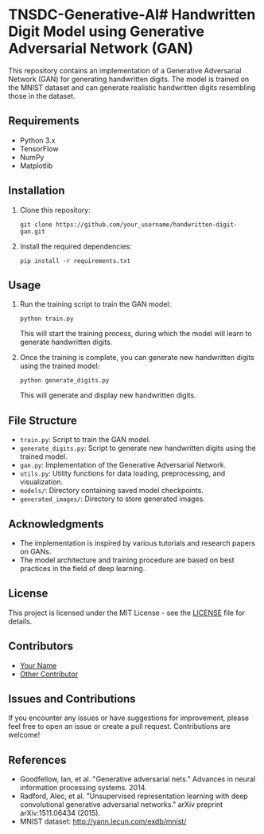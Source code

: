 # TNSDC-Generative-AI# Handwritten Digit Model using Generative Adversarial Network (GAN)

This repository contains an implementation of a Generative Adversarial Network (GAN) for generating handwritten digits. The model is trained on the MNIST dataset and can generate realistic handwritten digits resembling those in the dataset.

## Requirements
- Python 3.x
- TensorFlow
- NumPy
- Matplotlib

## Installation
1. Clone this repository:
   ```
   git clone https://github.com/your_username/handwritten-digit-gan.git
   ```
2. Install the required dependencies:
   ```
   pip install -r requirements.txt
   ```

## Usage
1. Run the training script to train the GAN model:
   ```
   python train.py
   ```
   This will start the training process, during which the model will learn to generate handwritten digits.

2. Once the training is complete, you can generate new handwritten digits using the trained model:
   ```
   python generate_digits.py
   ```
   This will generate and display new handwritten digits.

## File Structure
- `train.py`: Script to train the GAN model.
- `generate_digits.py`: Script to generate new handwritten digits using the trained model.
- `gan.py`: Implementation of the Generative Adversarial Network.
- `utils.py`: Utility functions for data loading, preprocessing, and visualization.
- `models/`: Directory containing saved model checkpoints.
- `generated_images/`: Directory to store generated images.

## Acknowledgments
- The implementation is inspired by various tutorials and research papers on GANs.
- The model architecture and training procedure are based on best practices in the field of deep learning.

## License
This project is licensed under the MIT License - see the [LICENSE](LICENSE) file for details.

## Contributors
- [Your Name](https://github.com/your_username)
- [Other Contributor](https://github.com/other_contributor)

## Issues and Contributions
If you encounter any issues or have suggestions for improvement, please feel free to open an issue or create a pull request. Contributions are welcome!

## References
- Goodfellow, Ian, et al. "Generative adversarial nets." Advances in neural information processing systems. 2014.
- Radford, Alec, et al. "Unsupervised representation learning with deep convolutional generative adversarial networks." arXiv preprint arXiv:1511.06434 (2015).
- MNIST dataset: http://yann.lecun.com/exdb/mnist/
